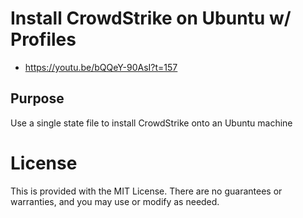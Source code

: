 # Install CrowdStrike on Ubuntu w/ Profiles
* https://youtu.be/bQQeY-90AsI?t=157

## Purpose
Use a single state file to install CrowdStrike onto an Ubuntu machine


# License
This is provided with the MIT License. There are no guarantees or warranties, and you may use or modify as needed.
